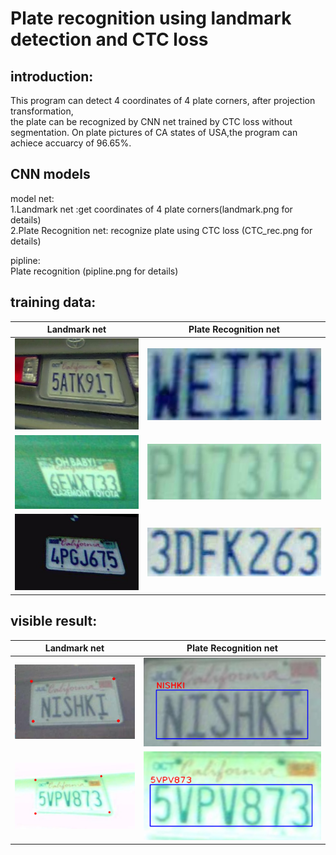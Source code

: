 # Plate recognition using landmark detection and CTC loss

## introduction:
This program can detect 4 coordinates of 4 plate corners, after projection transformation,  
the plate can be recognized by CNN net trained by CTC loss without segmentation.
On plate pictures of CA states of USA,the program can achiece accuarcy of 96.65%.

## CNN models
model net:  
1.Landmark net :get coordinates of 4 plate corners(landmark.png for details)    
2.Plate Recognition net: recognize plate using CTC loss (CTC_rec.png for details)  

pipline:  
Plate recognition (pipline.png for details)

## training data:  
|   Landmark net  | Plate Recognition net|
|:------------:|:-------------------:|
| ![](https://github.com/qzq2514/ImageForGithubMakdown/blob/master/Patents/SecondPatent/landmark_org1.png)    |       ![](https://github.com/qzq2514/ImageForGithubMakdown/blob/master/Patents/SecondPatent/CTCRec_org1.png)        |
| ![](https://github.com/qzq2514/ImageForGithubMakdown/blob/master/Patents/SecondPatent/landmark_org2.png)    |       ![](https://github.com/qzq2514/ImageForGithubMakdown/blob/master/Patents/SecondPatent/CTCRec_org2.png)        |
| ![](https://github.com/qzq2514/ImageForGithubMakdown/blob/master/Patents/SecondPatent/landmark_org3.png)    |       ![](https://github.com/qzq2514/ImageForGithubMakdown/blob/master/Patents/SecondPatent/CTCRec_org3.png)        |


## visible result:  
|   Landmark net  | Plate Recognition net|
|:------------:|:-------------------:|
| ![](https://github.com/qzq2514/ImageForGithubMakdown/blob/master/Patents/SecondPatent/landmark_res1.png)    |       ![](https://github.com/qzq2514/ImageForGithubMakdown/blob/master/Patents/SecondPatent/CTCRec_res1.PNG)        |
| ![](https://github.com/qzq2514/ImageForGithubMakdown/blob/master/Patents/SecondPatent/landmark_res2.png)    |       ![](https://github.com/qzq2514/ImageForGithubMakdown/blob/master/Patents/SecondPatent/CTCRec_res2.PNG)        |
